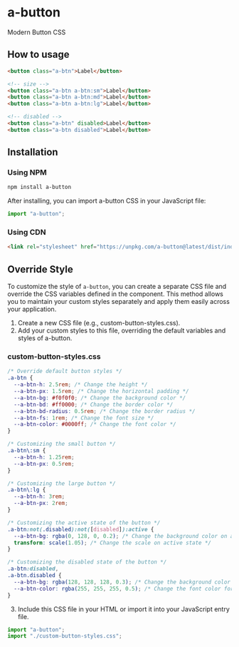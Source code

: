 # a-button

Modern Button CSS

## How to usage

```html
<button class="a-btn">Label</button>

<!-- size -->
<button class="a-btn a-btn:sm">Label</button>
<button class="a-btn a-btn:md">Label</button>
<button class="a-btn a-btn:lg">Label</button>

<!-- disabled -->
<button class="a-btn" disabled>Label</button>
<button class="a-btn disabled">Label</button>
```

## Installation

### Using NPM

```bash
npm install a-button
```

After installing, you can import a-button CSS in your JavaScript file:

```js
import "a-button";
```

### Using CDN

```html
<link rel="stylesheet" href="https://unpkg.com/a-button@latest/dist/index.css" />
```

## Override Style

To customize the style of `a-button`, you can create a separate CSS file and override the CSS variables defined in the component. This method allows you to maintain your custom styles separately and apply them easily across your application.

1. Create a new CSS file (e.g., custom-button-styles.css).
2. Add your custom styles to this file, overriding the default variables and styles of a-button.

### custom-button-styles.css

```css
/* Override default button styles */
.a-btn {
  --a-btn-h: 2.5rem; /* Change the height */
  --a-btn-px: 1.5rem; /* Change the horizontal padding */
  --a-btn-bg: #f0f0f0; /* Change the background color */
  --a-btn-bd: #ff0000; /* Change the border color */
  --a-btn-bd-radius: 0.5rem; /* Change the border radius */
  --a-btn-fs: 1rem; /* Change the font size */
  --a-btn-color: #0000ff; /* Change the font color */
}

/* Customizing the small button */
.a-btn\:sm {
  --a-btn-h: 1.25rem;
  --a-btn-px: 0.5rem;
}

/* Customizing the large button */
.a-btn\:lg {
  --a-btn-h: 3rem;
  --a-btn-px: 2rem;
}

/* Customizing the active state of the button */
.a-btn:not(.disabled):not([disabled]):active {
  --a-btn-bg: rgba(0, 128, 0, 0.2); /* Change the background color on active state */
  transform: scale(1.05); /* Change the scale on active state */
}

/* Customizing the disabled state of the button */
.a-btn:disabled,
.a-btn.disabled {
  --a-btn-bg: rgba(128, 128, 128, 0.3); /* Change the background color for disabled state */
  --a-btn-color: rgba(255, 255, 255, 0.5); /* Change the font color for disabled state */
}
```

3. Include this CSS file in your HTML or import it into your JavaScript entry file.

```js
import "a-button";
import "./custom-button-styles.css";
```
